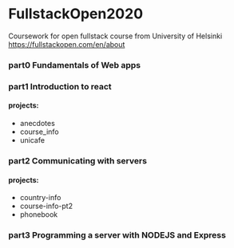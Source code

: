 # FullstackOpen2020
Coursework for open fullstack course from University of Helsinki https://fullstackopen.com/en/about


### part0 Fundamentals of Web apps

### part1 Introduction to react
#### projects:
* anecdotes
* course_info
* unicafe

### part2 Communicating with servers
#### projects:
* country-info
* course-info-pt2
* phonebook

### part3 Programming a server with NODEJS and Express

